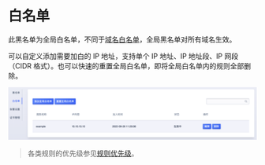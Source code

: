# 白名单

此黑名单为全局白名单，不同于[域名白名单](/features/expand/White_list)，全局黑名单对所有域名生效。

可以自定义添加需要加白的 IP 地址，支持单个 IP 地址、IP 地址段、IP 网段（CIDR 格式）。也可以快速的重置全局白名单，即将全局白名单内的规则全部删除。

![white_list_img_1.png](/images/white_list_img_1.png)

> 各类规则的优先级参见[规则优先级](/uewaf/features/domain/rule/Mode?id=规则优先级)。
